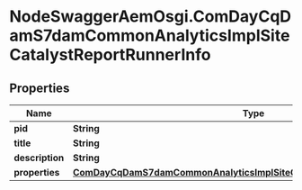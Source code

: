 # NodeSwaggerAemOsgi.ComDayCqDamS7damCommonAnalyticsImplSiteCatalystReportRunnerInfo

## Properties
Name | Type | Description | Notes
------------ | ------------- | ------------- | -------------
**pid** | **String** |  | [optional] 
**title** | **String** |  | [optional] 
**description** | **String** |  | [optional] 
**properties** | [**ComDayCqDamS7damCommonAnalyticsImplSiteCatalystReportRunnerProperties**](ComDayCqDamS7damCommonAnalyticsImplSiteCatalystReportRunnerProperties.md) |  | [optional] 


